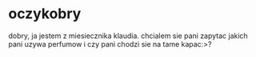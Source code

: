 # oczykobry
dobry, ja jestem z miesiecznika klaudia. chcialem sie pani zapytac jakich pani uzywa perfumow i czy pani chodzi sie na tame kapac:>?
